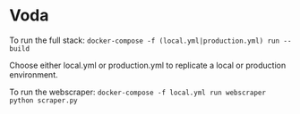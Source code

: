 # Voda
To run the full stack: `docker-compose -f (local.yml|production.yml) run --build`

Choose either local.yml or production.yml to replicate a local or production environment.

To run the webscraper: `docker-compose -f local.yml run webscraper python scraper.py`
